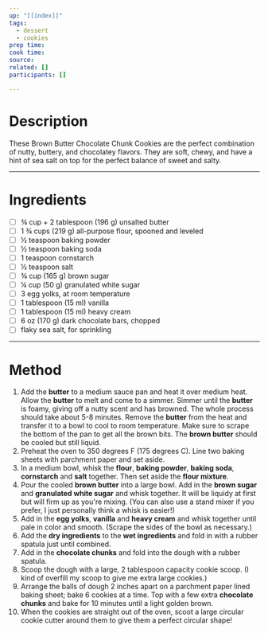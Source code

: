 ```yaml
---
up: "[[index]]"
tags:
  - dessert
  - cookies
prep time: 
cook time: 
source: 
related: []
participants: [] 

---
```

# Description
These Brown Butter Chocolate Chunk Cookies are the perfect combination of nutty, buttery, and chocolatey flavors. They are soft, chewy, and have a hint of sea salt on top for the perfect balance of sweet and salty.

---

# Ingredients
- [ ] ¾ cup + 2 tablespoon (196 g) unsalted butter
- [ ] 1 ¾ cups (219 g) all-purpose flour, spooned and leveled 
- [ ] ½ teaspoon baking powder
- [ ] ½ teaspoon baking soda
- [ ] 1 teaspoon cornstarch
- [ ] ½ teaspoon salt
- [ ] ¾ cup (165 g) brown sugar
- [ ] ¼ cup (50 g) granulated white sugar
- [ ] 3 egg yolks, at room temperature
- [ ] 1 tablespoon (15 ml) vanilla
- [ ] 1 tablespoon (15 ml) heavy cream
- [ ] 6 oz (170 g) dark chocolate bars, chopped
- [ ] flaky sea salt, for sprinkling

---

# Method
1. Add the **butter** to a medium sauce pan and heat it over medium heat. Allow the **butter** to melt and come to a simmer. Simmer until the **butter** is foamy, giving off a nutty scent and has browned. The whole process should take about 5-8 minutes. Remove the **butter** from the heat and transfer it to a bowl to cool to room temperature. Make sure to scrape the bottom of the pan to get all the brown bits. The **brown butter** should be cooled but still liquid.
2. Preheat the oven to 350 degrees F (175 degrees C). Line two baking sheets with parchment paper and set aside.
3. In a medium bowl, whisk the **flour**, **baking powder**, **baking soda**, **cornstarch** and **salt** together. Then set aside the **flour mixture**.
4. Pour the cooled **brown butter** into a large bowl. Add in the **brown sugar** and **granulated white sugar** and whisk together. It will be liquidy at first but will firm up as you're mixing. (You can also use a stand mixer if you prefer, I just personally think a whisk is easier!)
5. Add in the **egg yolks**, **vanilla** and **heavy cream** and whisk together until pale in color and smooth. (Scrape the sides of the bowl as necessary.)
6. Add the **dry ingredients** to the **wet ingredients** and fold in with a rubber spatula just until combined.
7. Add in the **chocolate chunks** and fold into the dough with a rubber spatula.
8. Scoop the dough with a large, 2 tablespoon capacity cookie scoop. (I kind of overfill my scoop to give me extra large cookies.)
9. Arrange the balls of dough 2 inches apart on a parchment paper lined baking sheet; bake 6 cookies at a time. Top with a few extra **chocolate chunks** and bake for 10 minutes until a light golden brown.
10. When the cookies are straight out of the oven, scoot a large circular cookie cutter around them to give them a perfect circular shape!
